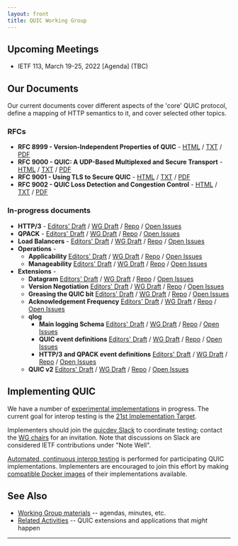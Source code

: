 ```yaml
---
layout: front
title: QUIC Working Group
---
```


## Upcoming Meetings

* IETF 113, March 19-25, 2022 [Agenda] (TBC)

## Our Documents

Our current documents cover different aspects of the 'core' QUIC protocol, define a mapping of HTTP semantics to it, and cover selected other topics.

### RFCs
* **RFC 8999 - Version-Independent Properties of QUIC** -
  [HTML](https://www.rfc-editor.org/rfc/rfc8999.html) /
  [TXT](https://www.rfc-editor.org/rfc/rfc8999.txt) /
  [PDF](https://www.rfc-editor.org/rfc/rfc8999.pdf)
* **RFC 9000 - QUIC: A UDP-Based Multiplexed and Secure Transport** -
  [HTML](https://www.rfc-editor.org/rfc/rfc9000.html) /
  [TXT](https://www.rfc-editor.org/rfc/rfc9000.txt) /
  [PDF](https://www.rfc-editor.org/rfc/rfc9000.pdf)
* **RFC 9001 - Using TLS to Secure QUIC** -
  [HTML](https://www.rfc-editor.org/rfc/rfc9001.html) /
  [TXT](https://www.rfc-editor.org/rfc/rfc9001.txt) /
  [PDF](https://www.rfc-editor.org/rfc/rfc9001.pdf)
* **RFC 9002 - QUIC Loss Detection and Congestion Control** -
  [HTML](https://www.rfc-editor.org/rfc/rfc9002.html) /
  [TXT](https://www.rfc-editor.org/rfc/rfc9002.txt) /
  [PDF](https://www.rfc-editor.org/rfc/rfc9002.pdf)


### In-progress documents
* **HTTP/3** -
  [Editors' Draft](https://quicwg.github.io/base-drafts/draft-ietf-quic-http.html) /
  [WG Draft](https://datatracker.ietf.org/doc/html/draft-ietf-quic-http) /
  [Repo](https://github.com/quicwg/base-drafts/) /
  [Open Issues](https://github.com/quicwg/base-drafts/issues?utf8=✓&q=is%3Aissue%20is%3Aopen%20label%3A-http%20label%3Adesign)
* **QPACK** -
  [Editors' Draft](https://quicwg.github.io/base-drafts/draft-ietf-quic-qpack.html) /
  [WG Draft](https://datatracker.ietf.org/doc/html/draft-ietf-quic-qpack) /
  [Repo](https://github.com/quicwg/base-drafts/) /
  [Open Issues](https://github.com/quicwg/base-drafts/issues?utf8=✓&q=is%3Aissue%20is%3Aopen%20label%3A-qpack%20label%3Adesign)
* **Load Balancers** -
  [Editors' Draft](https://quicwg.github.io/load-balancers/draft-ietf-quic-load-balancers.html) /
  [WG Draft](https://datatracker.ietf.org/doc/html/draft-ietf-quic-load-balancers) /
  [Repo](https://github.com/quicwg/load-balancers/) /
  [Open Issues](https://github.com/quicwg/load-balancers/issues?utf8=✓&q=is%3Aissue%20is%3Aopen)
* **Operations** -
    * **Applicability**
      [Editors' Draft](https://quicwg.github.io/ops-drafts/draft-ietf-quic-applicability.html) /
      [WG Draft](https://datatracker.ietf.org/doc/html/draft-ietf-quic-applicability) /
      [Repo](https://github.com/quicwg/ops-drafts/) /
      [Open Issues](https://github.com/quicwg/ops-drafts/issues?utf8=✓&q=is%3Aissue%20is%3Aopen)
    * **Manageability**
      [Editors' Draft](https://quicwg.github.io/ops-drafts/draft-ietf-quic-manageability.html) /
      [WG Draft](https://datatracker.ietf.org/doc/html/draft-ietf-quic-manageability) /
      [Repo](https://github.com/quicwg/ops-drafts/) /
      [Open Issues](https://github.com/quicwg/ops-drafts/issues?utf8=✓&q=is%3Aissue%20is%3Aopen)
* **Extensions** -
    * **Datagram**
      [Editors' Draft](https://quicwg.github.io/datagram/draft-ietf-quic-datagram.html) /
      [WG Draft](https://datatracker.ietf.org/doc/html/draft-ietf-quic-datagram) /
      [Repo](https://github.com/quicwg/datagram/) /
      [Open Issues](https://github.com/quicwg/datagram/issues?utf8=✓&q=is%3Aissue%20is%3Aopen)
    * **Version Negotiation**
      [Editors' Draft](https://quicwg.github.io/version-negotiation/draft-ietf-quic-version-negotiation.html) /
      [WG Draft](https://datatracker.ietf.org/doc/html/draft-ietf-quic-version-negotiation) /
      [Repo](https://github.com/quicwg/version-negotiation/) /
      [Open Issues](https://github.com/quicwg/version-negotiation/issues?utf8=✓&q=is%3Aissue%20is%3Aopen)
    * **Greasing the QUIC bit**
      [Editors' Draft](https://quicwg.org/quic-bit-grease/draft-ietf-quic-bit-grease.html) /
      [WG Draft](https://datatracker.ietf.org/doc/html/draft-thomson-quic-bit-grease) /
      [Repo](https://github.com/quicwg/quic-bit-grease/) /
      [Open Issues](https://github.com/quicwg/quic-bit-grease/issues?utf8=✓&q=is%3Aissue%20is%3Aopen)
    * **Acknowledgement Frequency**
      [Editors' Draft](https://quicwg.org/ack-frequency/draft-ietf-quic-ack-frequency.html) /
      [WG Draft](https://datatracker.ietf.org/doc/html/draft-ietf-quic-ack-frequency) /
      [Repo](https://github.com/quicwg/ack-frequency/) /
      [Open Issues](https://github.com/quicwg/ack-frequency/issues?utf8=✓&q=is%3Aissue%20is%3Aopen)
    * **qlog**
      * **Main logging Schema**
        [Editors' Draft](https://quicwg.org/qlog/draft-ietf-quic-qlog-main-schema.html) /
        [WG Draft](https://datatracker.ietf.org/doc/html/draft-ietf-quic-qlog-main-schema) /
        [Repo](https://github.com/quicwg/qlog/) /
        [Open Issues](https://github.com/quicwg/qlog/issues?utf8=✓&q=is%3Aissue%20is%3Aopen)
      * **QUIC event definitions**
        [Editors' Draft](https://quicwg.org/qlog/draft-ietf-quic-qlog-quic-events.html) /
        [WG Draft](https://datatracker.ietf.org/doc/html/draft-ietf-quic-qlog-quic-events.html) /
        [Repo](https://github.com/quicwg/qlog/) /
        [Open Issues](https://github.com/quicwg/qlog/issues?utf8=✓&q=is%3Aissue%20is%3Aopen)
      * **HTTP/3 and QPACK event definitions**
        [Editors' Draft](https://quicwg.org/qlog/draft-ietf-quic-qlog-h3-events.html) /
        [WG Draft](https://datatracker.ietf.org/doc/html/draft-ietf-quic-qlog-h3-events.html) /
        [Repo](https://github.com/quicwg/qlog/) /
        [Open Issues](https://github.com/quicwg/qlog/issues?utf8=✓&q=is%3Aissue%20is%3Aopen)
    * **QUIC v2**
      [Editors' Draft](https://quicwg.org/quic-v2/draft-ietf-quic-v2.html) /
      [WG Draft](https://datatracker.ietf.org/doc/html/draft-ietf-quic-v2) /
      [Repo](https://github.com/quicwg/quic-v2/) /
      [Open Issues](https://github.com/quicwg/draft-ietf-quic-v2/issues?utf8=✓&q=is%3Aissue%20is%3Aopen)


## Implementing QUIC

We have a number of [experimental implementations](https://github.com/quicwg/base-drafts/wiki/Implementations) in progress. The current goal for interop testing is the [21st Implementation Target](https://github.com/quicwg/base-drafts/wiki/21st-Implementation-Draft).

Implementers should join the [quicdev Slack](https://quicdev.slack.com/) to coordinate testing; contact the [WG chairs](mailto:quic-chairs@ietf.org) for an invitation. Note that discussions on Slack are considered IETF contributions under "Note Well".

[Automated, continuous interop testing](https://interop.seemann.io/) is performed for participating QUIC implementations. Implementers are encouraged to join this effort by making [compatible Docker images](https://github.com/marten-seemann/quic-interop-runner#building-a-quic-endpoint) of their implementations available.

## See Also

* [Working Group materials](https://github.com/quicwg/wg-materials) -- agendas, minutes, etc.
* [Related Activities](https://github.com/quicwg/base-drafts/wiki/Related-Activities) -- QUIC extensions and applications that *might* happen

----
